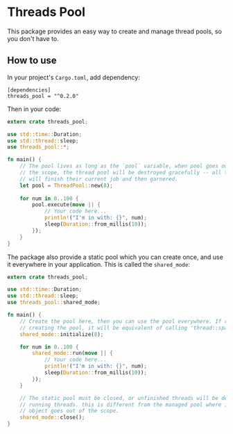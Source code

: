# Threads Pool

This package provides an easy way to create and manage thread pools, so you don't have to. 

## How to use
In your project's `Cargo.toml`, add dependency:
```cargo
[dependencies]
threads_pool = "^0.2.0"
```

Then in your code: 
```rust
extern crate threads_pool;

use std::time::Duration;
use std::thread::sleep;
use threads_pool::*;

fn main() {
    // The pool lives as long as the `pool` variable, when pool goes out of 
    // the scope, the thread pool will be destroyed gracefully -- all threads 
    // will finish their current job and then garnered.   
    let pool = ThreadPool::new(8);
    
    for num in 0..100 {
        pool.execute(move || {
            // Your code here...
            println!("I'm in with: {}", num);
            sleep(Duration::from_millis(10));    
        });
    }
}
```

The package also provide a static pool which you can create once, and use it everywhere in your application. 
This is called the `shared_mode`: 
```rust
extern crate threads_pool;

use std::time::Duration;
use std::thread::sleep;
use threads_pool::shared_mode;

fn main() {
    // Create the pool here, then you can use the pool everywhere. If run a task without 
    // creating the pool, it will be equivalent of calling 'thread::spawn' on the task.
    shared_mode::initialize(8);

    for num in 0..100 {
        shared_mode::run(move || {
            // Your code here...
            println!("I'm in with: {}", num);
            sleep(Duration::from_millis(10));
        });
    }

    // The static pool must be closed, or unfinished threads will be destroyed prematurely and could cause panic in the
    // running threads. this is different from the managed pool where it can know when to shutdown as the allocated pool
    // object goes out of the scope.
    shared_mode::close();
}
```